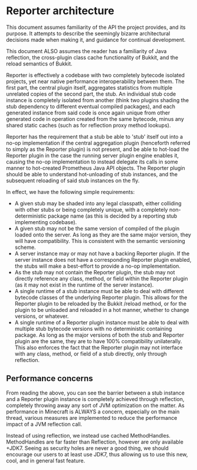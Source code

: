 # Reporter architecture

This document assumes familiarity of the API the project provides, and its
purpose. It attempts to describe the seemingly bizarre architectural decisions
made when making it, and guidance for continual development.

This document ALSO assumes the reader has a familiarity of Java reflection,
the cross-plugin class cache functionality of Bukkit, and the reload semantics
of Bukkit.

Reporter is effectively a codebase with two completely bytecode isolated
projects, yet near native performance interoperability between them. The first
part, the central plugin itself, aggregates statistics from multiple unrelated
copies of the second part, the stub. An individual stub code instance is
completely isolated from another (think two plugins shading the stub dependency
to different eventual compiled packages), and each generated instance from said
code is once again unique from other generated code in operation created from
the same bytecode, minus any shared static caches (such as for reflection proxy
method lookups).

Reporter has the requirement that a stub be able to 'stub' itself out into a
no-op implementation if the central aggregation plugin (henceforth referred to simply
as the Reporter plugin) is not present, and be able to hot-load the Reporter
plugin in the case the running server plugin engine enables it, causing the
no-op implementation to instead delegate its calls in some manner to hot-created
Prometheus Java API objects. The Reporter plugin should be able to understand
hot-unloading of stub instances, and the subsequent reloading of said stub
instances on the fly.

In effect, we have the following simple requirements:

+ A given stub may be shaded into any legal classpath, either colliding with
  other stubs or being completely unique, with a completely non-deterministic
  package name (as this is decided by a reporting stub implementing codebase).
+ A given stub may not be the same version of compiled of the plugin loaded onto
  the server. As long as they are the same major version, they will have
  compatibility. This is consistent with the semantic versioning scheme.
+ A server instance may or may not have a backing Reporter plugin. If the server
  instance does not have a corresponding Reporter plugin enabled, the stubs will
  make a best-effort to provide a no-op implementation.
+ As the stub may not contain the Reporter plugin, the stub may not directly
  reference any class, method, or field within the Reporter plugin (as it may
  not exist in the runtime of the server instance).
+ A single runtime of a stub instance must be able to deal with different
  bytecode classes of the underlying Reporter plugin. This allows for the
  Reporter plugin to be reloaded by the Bukkit /reload method, or for the plugin
  to be unloaded and reloaded in a hot manner, whether to change versions, or
  whatever.
+ A single runtime of a Reporter plugin instance must be able to deal with
  multiple stub bytecode versions with no deterministic containing package. As
  long as the major versions of both the stub and Reporter plugin are the same,
  they are to have 100% compatibility unilaterally. This also enforces the fact
  that the Reporter plugin may not interface with any class, method, or field of
  a stub directly, only through reflection.

## Performance concerns

From reading the above, you can see the barrier between a stub instance and a
Reporter plugin instance is completely achieved through reflection, completely
throwing away any sort of JVM optimization on the matter. As performance in
Minecraft is ALWAYS a concern, especially on the main thread, various measures
are implemented to reduce the performance impact of a JVM reflection call.

Instead of using reflection, we instead use cached MethodHandles. MethodHandles
are far faster than Reflection, however are only available +JDK7. Seeing as
security holes are never a good thing, we should encourage our users to at least
use JDK7, thus allowing us to use this new, cool, and in general fast feature.
